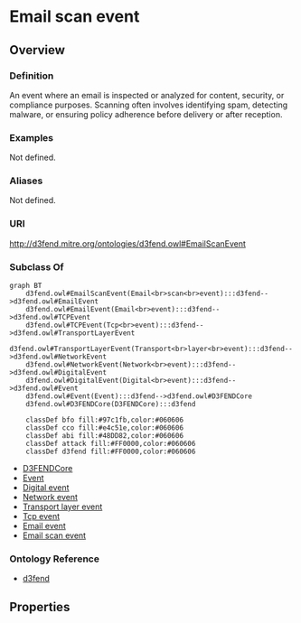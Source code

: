 # Email scan event

## Overview

### Definition
An event where an email is inspected or analyzed for content, security, or compliance purposes. Scanning often involves identifying spam, detecting malware, or ensuring policy adherence before delivery or after reception.

### Examples
Not defined.

### Aliases
Not defined.

### URI
http://d3fend.mitre.org/ontologies/d3fend.owl#EmailScanEvent

### Subclass Of
```mermaid
graph BT
    d3fend.owl#EmailScanEvent(Email<br>scan<br>event):::d3fend-->d3fend.owl#EmailEvent
    d3fend.owl#EmailEvent(Email<br>event):::d3fend-->d3fend.owl#TCPEvent
    d3fend.owl#TCPEvent(Tcp<br>event):::d3fend-->d3fend.owl#TransportLayerEvent
    d3fend.owl#TransportLayerEvent(Transport<br>layer<br>event):::d3fend-->d3fend.owl#NetworkEvent
    d3fend.owl#NetworkEvent(Network<br>event):::d3fend-->d3fend.owl#DigitalEvent
    d3fend.owl#DigitalEvent(Digital<br>event):::d3fend-->d3fend.owl#Event
    d3fend.owl#Event(Event):::d3fend-->d3fend.owl#D3FENDCore
    d3fend.owl#D3FENDCore(D3FENDCore):::d3fend
    
    classDef bfo fill:#97c1fb,color:#060606
    classDef cco fill:#e4c51e,color:#060606
    classDef abi fill:#48DD82,color:#060606
    classDef attack fill:#FF0000,color:#060606
    classDef d3fend fill:#FF0000,color:#060606
```

- [D3FENDCore](/docs/ontology/reference/model/D3FENDCore/D3FENDCore.md)
- [Event](/docs/ontology/reference/model/D3FENDCore/Event/Event.md)
- [Digital event](/docs/ontology/reference/model/D3FENDCore/Event/Digital%20event/Digital%20event.md)
- [Network event](/docs/ontology/reference/model/D3FENDCore/Event/Digital%20event/Network%20event/Network%20event.md)
- [Transport layer event](/docs/ontology/reference/model/D3FENDCore/Event/Digital%20event/Network%20event/Transport%20layer%20event/Transport%20layer%20event.md)
- [Tcp event](/docs/ontology/reference/model/D3FENDCore/Event/Digital%20event/Network%20event/Transport%20layer%20event/Tcp%20event/Tcp%20event.md)
- [Email event](/docs/ontology/reference/model/D3FENDCore/Event/Digital%20event/Network%20event/Transport%20layer%20event/Tcp%20event/Email%20event/Email%20event.md)
- [Email scan event](/docs/ontology/reference/model/D3FENDCore/Event/Digital%20event/Network%20event/Transport%20layer%20event/Tcp%20event/Email%20event/Email%20scan%20event/Email%20scan%20event.md)


### Ontology Reference
- [d3fend](http://d3fend.mitre.org/ontologies/d3fend.owl#)

## Properties
